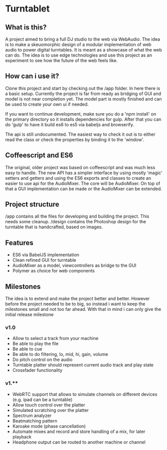 # Turntablet

## What is this?
A project aimed to bring a full DJ studio to the web via WebAudio. The idea is to make a skeuomorphic design of a modular implementation of web audio to power digital turntables. It is meant as a showcase of what the web can do. The idea is to use edge technologies and use this project as an experiment to see how the future of the web feels like.

## How can i use it?
Clone this project and start by checking out the /app folder. In here there is a basic setup. Currently the project is far from ready as bridging of GUI and model is not near completion yet. The model part is mostly finished and can be used to create your own ui if needed.

If you want to continue development, make sure you do a 'npm install' on the primary directory so it installs dependencies for gulp. After that you can do 'gulp' to have it build es6 to es5 via babeljs and browserify.

The api is still undocumented. The easiest way to check it out is to either read the class or check the properties by binding it to the 'window'.

## Coffeescript and ES6
The original, older project was based on coffeescript and was much less easy to handle. The new API has a simpler interface by using mostly 'magic' setters and getters and using the ES6 exports and classes to create an easier to use api for the AudioMixer. The core will be AudioMixer. On top of that a GUI implementation can be made or the AudioMixer can be extended.

## Project structure
/app contains all the files for developing and building the project. This needs some cleanup.
/design contains the Photoshop design for the turntable that is handcrafted, based on images.

## Features
* ES6 via BabelJS implementation
* Clean refined GUI for turntable
* AudioMixer as a model, viewcontrollers as bridge to the GUI
* Polymer as choice for web components

## Milestones
The idea is to extend and make the project better and better. However before the project needed to be to big, so instead i want to keep the milestones small and not too far ahead. With that in mind i can only give the initial release milestone

### v1.0
* Allow to select a track from your machine
* Be able to play the file
* Be able to cue
* Be able to do filtering, lo, mid, hi, gain, volume
* Do pitch control on the audio
* Turntable platter should represent current audio track and play state
* Crossfader functionality

### v1.**
* WebRTC support that allows to simulate channels on different devices (e.g. ipad can be a turntable)
* Allow touch control over the platter
* Simulated scratching over the platter
* Spectrum analyzer
* Beatmatching pattern
* Karoake mode (phase cancellation)
* Automate mixes and record and store handling of a mix, for later playback
* Headphone output can be routed to another machine or channel
